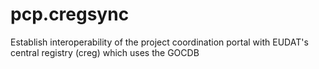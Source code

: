 # pcp.cregsync
Establish interoperability of the project coordination portal with EUDAT's central registry (creg) which uses the GOCDB

